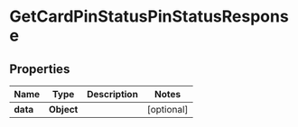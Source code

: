 

# GetCardPinStatusPinStatusResponse


## Properties

| Name | Type | Description | Notes |
|------------ | ------------- | ------------- | -------------|
|**data** | **Object** |  |  [optional] |



